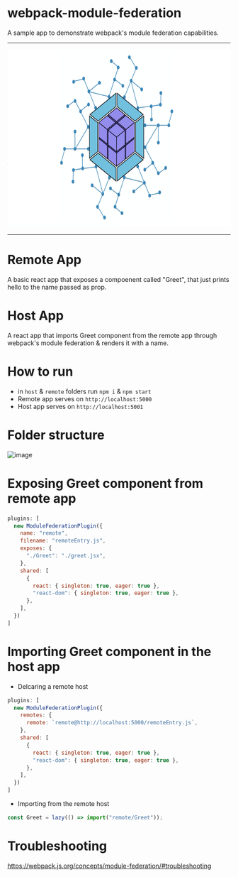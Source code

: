 # webpack-module-federation
A sample app to demonstrate webpack's module federation capabilities.
<hr/>
<p align="center">
  <img src="https://github.com/gauravbehere/webpack-module-federation/blob/main/img/module%20federation.png" height="400">
</p>
<hr/>

# Remote App

A basic react app that exposes a compoenent called "Greet", that just prints hello to the name passed as prop.

# Host App
A react app that imports Greet component from the remote app through webpack's module federation & renders it with a name.


# How to run
- in `host` & `remote` folders run `npm i` & `npm start`
- Remote app serves on `http://localhost:5000`
- Host app serves on `http://localhost:5001`
     
# Folder structure
![image](https://user-images.githubusercontent.com/536918/126045576-3316aeaa-a24a-4c6f-82c3-1041a32910cd.png)

# Exposing Greet component from remote app
``` javascript
plugins: [
  new ModuleFederationPlugin({
    name: "remote",
    filename: "remoteEntry.js",
    exposes: {
      "./Greet": "./greet.jsx",
    },
    shared: [
      {
        react: { singleton: true, eager: true },
        "react-dom": { singleton: true, eager: true },
      },
    ],
  })
]
```
# Importing Greet component in the host app
- Delcaring a remote host
``` javascript
plugins: [
  new ModuleFederationPlugin({
    remotes: {
      remote: `remote@http://localhost:5000/remoteEntry.js`,
    },
    shared: [
      {
        react: { singleton: true, eager: true },
        "react-dom": { singleton: true, eager: true },
      },
    ],
  })
]
```
- Importing from the remote host
``` javascript
const Greet = lazy(() => import("remote/Greet"));
```

# Troubleshooting
https://webpack.js.org/concepts/module-federation/#troubleshooting
